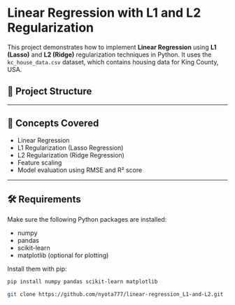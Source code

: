 # Linear Regression with L1 and L2 Regularization

This project demonstrates how to implement **Linear Regression** using **L1 (Lasso)** and **L2 (Ridge)** regularization techniques in Python. It uses the `kc_house_data.csv` dataset, which contains housing data for King County, USA.

## 📁 Project Structure


---

## 🧠 Concepts Covered

- Linear Regression
- L1 Regularization (Lasso Regression)
- L2 Regularization (Ridge Regression)
- Feature scaling
- Model evaluation using RMSE and R² score

---

## 🛠️ Requirements

Make sure the following Python packages are installed:

- numpy
- pandas
- scikit-learn
- matplotlib (optional for plotting)

Install them with pip:

```bash
pip install numpy pandas scikit-learn matplotlib

git clone https://github.com/nyota777/linear-regression_L1-and-L2.git

